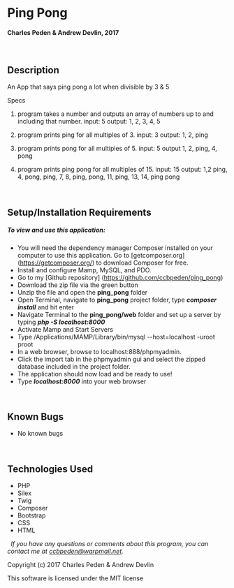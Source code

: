 # **Ping Pong**
#### Charles Peden & Andrew Devlin, 2017

&nbsp;
## Description
An App that says ping pong a lot when divisible by 3 & 5

Specs

1. program takes a number and outputs an array of numbers up to and including that number. input: 5 output: 1, 2, 3, 4, 5

2. program prints ping for all multiples of 3. input: 3 output: 1, 2, ping

3. program prints pong for all multiples of 5. input: 5 output 1, 2, ping, 4, pong

4. program prints ping pong for all multiples of 15. input: 15 output: 1,2 ping, 4, pong, ping, 7, 8, ping, pong, 11, ping, 13, 14, ping pong

&nbsp;
## Setup/Installation Requirements
##### _To view and use this application:_
* You will need the dependency manager Composer installed on your computer to use this application. Go to [getcomposer.org] (https://getcomposer.org/) to download Composer for free.
* Install and configure Mamp, MySQL, and PDO.
* Go to my [Github repository] (https://github.com/ccbpeden/ping_pong)
* Download the zip file via the green button
* Unzip the file and open the **ping_pong** folder
* Open Terminal, navigate to **ping_pong** project folder, type **_composer install_** and hit enter
* Navigate Terminal to the **ping_pong/web** folder and set up a server by typing **_php -S localhost:8000_**
* Activate Mamp and Start Servers
* Type /Applications/MAMP/Library/bin/mysql --host=localhost -uroot proot
* In a web browser, browse to localhost:888/phpmyadmin.
* Click the import tab in the phpmyadmin gui and select the zipped database included in the project folder.
* The application should now load and be ready to use!
* Type **_localhost:8000_** into your web browser

&nbsp;
## Known Bugs
* No known bugs

&nbsp;
## Technologies Used
* PHP
* Silex
* Twig
* Composer
* Bootstrap
* CSS
* HTML

&nbsp;
_If you have any questions or comments about this program, you can contact me at [ccbpeden@warpmail.net](mailto:ccbpeden@warpmail.net)._

Copyright (c) 2017 Charles Peden & Andrew Devlin

This software is licensed under the MIT license
